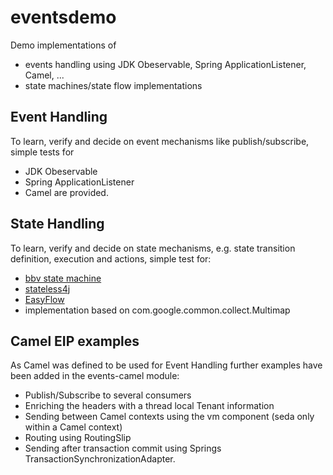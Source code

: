 eventsdemo
==========

Demo implementations of 
* events handling using JDK Obeservable, Spring ApplicationListener, Camel, ...
* state machines/state flow implementations

Event Handling
--------------
To learn, verify and decide on event mechanisms like publish/subscribe, simple tests for 
* JDK Obeservable
* Spring ApplicationListener
* Camel
are provided.

State Handling
--------------
To learn, verify and decide on state mechanisms, e.g. state transition definition, execution and actions, simple test for:
* [bbv state machine](https://code.google.com/p/bbvcommon/wiki/StateMachine)
* [stateless4j](https://code.google.com/p/stateless4j/)
* [EasyFlow](https://github.com/Beh01der/EasyFlow)
* implementation based on com.google.common.collect.Multimap

Camel EIP examples
------------------
As Camel was defined to be used for Event Handling further examples have been added in the events-camel module:
* Publish/Subscribe to several consumers
* Enriching the headers with a thread local Tenant information
* Sending between Camel contexts using the vm component (seda only within a Camel context)
* Routing using RoutingSlip 
* Sending after transaction commit using Springs TransactionSynchronizationAdapter.



